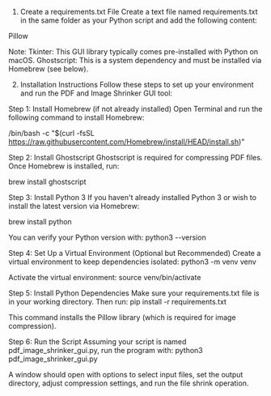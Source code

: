 1. Create a requirements.txt File
Create a text file named requirements.txt in the same folder as your Python script and add the following content:


Pillow

Note:
Tkinter: This GUI library typically comes pre-installed with Python on macOS.
Ghostscript: This is a system dependency and must be installed via Homebrew (see below).

2. Installation Instructions
Follow these steps to set up your environment and run the PDF and Image Shrinker GUI tool:

Step 1: Install Homebrew (if not already installed)
Open Terminal and run the following command to install Homebrew:


/bin/bash -c "$(curl -fsSL https://raw.githubusercontent.com/Homebrew/install/HEAD/install.sh)"

Step 2: Install Ghostscript
Ghostscript is required for compressing PDF files. Once Homebrew is installed, run:

brew install ghostscript

Step 3: Install Python 3
If you haven't already installed Python 3 or wish to install the latest version via Homebrew:

brew install python

You can verify your Python version with:
python3 --version

Step 4: Set Up a Virtual Environment (Optional but Recommended)
Create a virtual environment to keep dependencies isolated:
python3 -m venv venv

Activate the virtual environment:
source venv/bin/activate

Step 5: Install Python Dependencies
Make sure your requirements.txt file is in your working directory. Then run:
pip install -r requirements.txt

This command installs the Pillow library (which is required for image compression).

Step 6: Run the Script
Assuming your script is named pdf_image_shrinker_gui.py, run the program with:
python3 pdf_image_shrinker_gui.py

A window should open with options to select input files, set the output directory, adjust compression settings, and run the file shrink operation.
